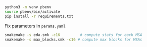 ```bash
python3 -m venv pbenv
source pbenv/bin/activate
pip install -r requirements.txt
```

Fix parameters in `params.yaml`
```bash
snakemake -s eda.smk -c16         # compute stats for each MSA
snakemake -s max_blocks.smk -c16 # compute max blocks for MSAs
```